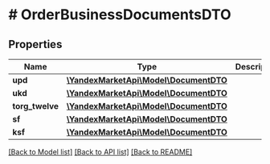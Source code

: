 # # OrderBusinessDocumentsDTO

## Properties

Name | Type | Description | Notes
------------ | ------------- | ------------- | -------------
**upd** | [**\YandexMarketApi\Model\DocumentDTO**](DocumentDTO.md) |  | [optional]
**ukd** | [**\YandexMarketApi\Model\DocumentDTO**](DocumentDTO.md) |  | [optional]
**torg_twelve** | [**\YandexMarketApi\Model\DocumentDTO**](DocumentDTO.md) |  | [optional]
**sf** | [**\YandexMarketApi\Model\DocumentDTO**](DocumentDTO.md) |  | [optional]
**ksf** | [**\YandexMarketApi\Model\DocumentDTO**](DocumentDTO.md) |  | [optional]

[[Back to Model list]](../../README.md#models) [[Back to API list]](../../README.md#endpoints) [[Back to README]](../../README.md)
